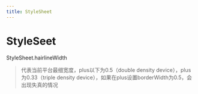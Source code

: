```yaml
---
title: StyleSheet
---
```


# StyleSeet
StyleSheet.hairlineWidth
> 代表当前平台最细宽度，plus以下为0.5（double density device），plus为0.33（triple density device），如果在plus设置borderWidth为0.5，会出现失真的情况


                      
